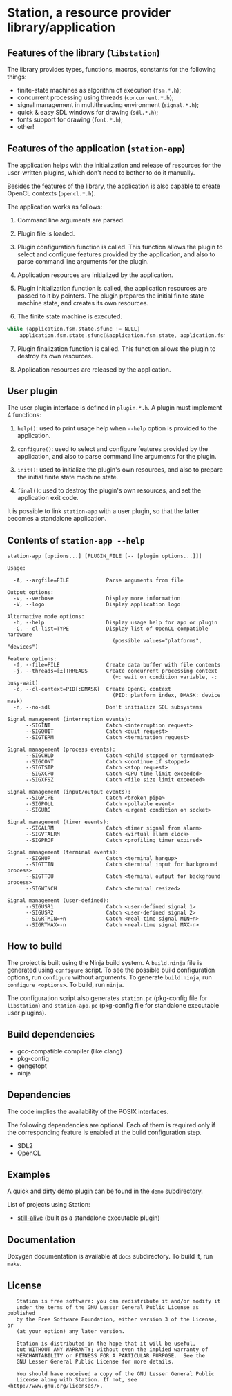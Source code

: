 # Station, a resource provider library/application

## Features of the library (`libstation`)

The library provides types, functions, macros, constants for the following things:

* finite-state machines as algorithm of execution (`fsm.*.h`);
* concurrent processing using threads (`concurrent.*.h`);
* signal management in multithreading environment (`signal.*.h`);
* quick & easy SDL windows for drawing (`sdl.*.h`);
* fonts support for drawing (`font.*.h`);
* other!

## Features of the application (`station-app`)

The application helps with the initialization and release of resources
for the user-written plugins, which don't need to bother to do it manually.

Besides the features of the library, the application is also capable
to create OpenCL contexts (`opencl.*.h`).

The application works as follows:

1. Command line arguments are parsed.

2. Plugin file is loaded.

3. Plugin configuration function is called.
This function allows the plugin to select and configure features provided by
the application, and also to parse command line arguments for the plugin.

4. Application resources are initialized by the application.

5. Plugin initialization function is called,
the application resources are passed to it by pointers.
The plugin prepares the initial finite state machine state, and creates its own resources.

6. The finite state machine is executed.

```c
while (application.fsm.state.sfunc != NULL)
    application.fsm.state.sfunc(&application.fsm.state, application.fsm.data);
```

7. Plugin finalization function is called.
This function allows the plugin to destroy its own resources.

8. Application resources are released by the application.

## User plugin

The user plugin interface is defined in `plugin.*.h`.
A plugin must implement 4 functions:

1. `help()`: used to print usage help when `--help` option is provided to the application.

2. `configure()`: used to select and configure features provided by the application,
and also to parse command line arguments for the plugin.

3. `init()`: used to initialize the plugin's own resources, and also to prepare
the initial finite state machine state.

4. `final()`: used to destroy the plugin's own resources, and set the application exit code.

It is possible to link `station-app` with a user plugin,
so that the latter becomes a standalone application.

## Contents of `station-app --help`

```
station-app [options...] [PLUGIN_FILE [-- [plugin options...]]]

Usage:

  -A, --argfile=FILE            Parse arguments from file

Output options:
  -v, --verbose                 Display more information
  -V, --logo                    Display application logo

Alternative mode options:
  -h, --help                    Display usage help for app or plugin
  -C, --cl-list=TYPE            Display list of OpenCL-compatible hardware
                                  (possible values="platforms", "devices")

Feature options:
  -f, --file=FILE               Create data buffer with file contents
  -j, --threads=[±]THREADS      Create concurrent processing context
                                  (+: wait on condition variable, -: busy-wait)
  -c, --cl-context=PID[:DMASK]  Create OpenCL context
                                  (PID: platform index, DMASK: device mask)
  -n, --no-sdl                  Don't initialize SDL subsystems

Signal management (interruption events):
      --SIGINT                  Catch <interruption request>
      --SIGQUIT                 Catch <quit request>
      --SIGTERM                 Catch <termination request>

Signal management (process events):
      --SIGCHLD                 Catch <child stopped or terminated>
      --SIGCONT                 Catch <continue if stopped>
      --SIGTSTP                 Catch <stop request>
      --SIGXCPU                 Catch <CPU time limit exceeded>
      --SIGXFSZ                 Catch <file size limit exceeded>

Signal management (input/output events):
      --SIGPIPE                 Catch <broken pipe>
      --SIGPOLL                 Catch <pollable event>
      --SIGURG                  Catch <urgent condition on socket>

Signal management (timer events):
      --SIGALRM                 Catch <timer signal from alarm>
      --SIGVTALRM               Catch <virtual alarm clock>
      --SIGPROF                 Catch <profiling timer expired>

Signal management (terminal events):
      --SIGHUP                  Catch <terminal hangup>
      --SIGTTIN                 Catch <terminal input for background process>
      --SIGTTOU                 Catch <terminal output for background process>
      --SIGWINCH                Catch <terminal resized>

Signal management (user-defined):
      --SIGUSR1                 Catch <user-defined signal 1>
      --SIGUSR2                 Catch <user-defined signal 2>
      --SIGRTMIN=+n             Catch <real-time signal MIN+n>
      --SIGRTMAX=-n             Catch <real-time signal MAX-n>
```

## How to build

The project is built using the Ninja build system.
A `build.ninja` file is generated using `configure` script.
To see the possible build configuration options, run `configure` without arguments.
To generate `build.ninja`, run `configure <options>`.
To build, run `ninja`.

The configuration script also generates `station.pc` (pkg-config file for `libstation`)
and `station-app.pc` (pkg-config file for standalone executable user plugins).

## Build dependencies

* gcc-compatible compiler (like clang)
* pkg-config
* gengetopt
* ninja

## Dependencies

The code implies the availability of the POSIX interfaces.

The following dependencies are optional.
Each of them is required only if the corresponding feature
is enabled at the build configuration step.

* SDL2
* OpenCL

## Examples

A quick and dirty demo plugin can be found in the `demo` subdirectory.

List of projects using Station:

* [still-alive](https://github.com/ivanp7/still-alive) (built as a standalone executable plugin)

## Documentation

Doxygen documentation is available at `docs` subdirectory. To build it, run `make`.

## License

```
   Station is free software: you can redistribute it and/or modify it
   under the terms of the GNU Lesser General Public License as published
   by the Free Software Foundation, either version 3 of the License, or
   (at your option) any later version.

   Station is distributed in the hope that it will be useful,
   but WITHOUT ANY WARRANTY; without even the implied warranty of
   MERCHANTABILITY or FITNESS FOR A PARTICULAR PURPOSE.  See the
   GNU Lesser General Public License for more details.

   You should have received a copy of the GNU Lesser General Public
   License along with Station. If not, see <http://www.gnu.org/licenses/>.
```

